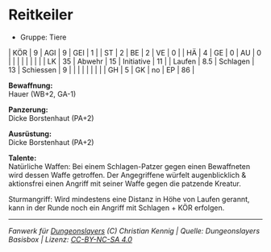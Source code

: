 # Reitkeiler  
- Gruppe: Tiere  

| KÖR    | 9   | AGI      | 9  | GEI        | 1  |
| ST     | 2   | BE       | 2  | VE         | 0  |
| HÄ     | 4   | GE       | 0  | AU         | 0  |
|        |     |          |    |            |    |
| LK     | 35  | Abwehr   | 15 | Initiative | 11 |
| Laufen | 8.5 | Schlagen | 13 | Schiessen  | 9  |
|        |     |          |    |            |    |
| GH     | 5   | GK       | no | EP         | 86 |


**Bewaffnung:**  
Hauer (WB+2, GA-1)

**Panzerung:**  
Dicke Borstenhaut (PA+2)

**Ausrüstung:**  
Dicke Borstenhaut (PA+2)

**Talente:**  
Natürliche Waffen: Bei einem Schlagen-Patzer gegen einen Bewaffneten wird dessen Waffe getroffen. Der Angegriffene würfelt augenblicklich & aktionsfrei einen Angriff mit seiner Waffe gegen die patzende Kreatur.

Sturmangriff: Wird mindestens eine Distanz in Höhe von Laufen gerannt, kann in der Runde noch ein Angriff mit Schlagen + KÖR erfolgen.





___
*Fanwerk für [Dungeonslayers](https://www.dungeonslayers.net/) (C) Christian Kennig | Quelle: Dungeonslayers Basisbox | Lizenz: [CC-BY-NC-SA 4.0](https://creativecommons.org/licenses/by-nc-sa/4.0/deed.de)*